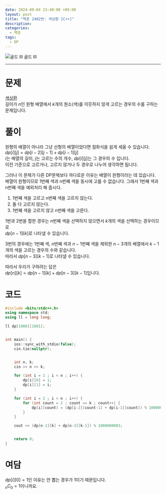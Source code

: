 ```yaml
---
date: 2024-09-04 23:40:00 +09:00
layout: post
title: "백준 2482번: 색상환 [C++]"
description:
categories:
  - 백준
tags:
  - DP
---
```


<div class="difficulty center">
  <img class="solvedac-tier" src="https://d2gd6pc034wcta.cloudfront.net/tier/13.svg" alt="골드 III">
  <span class="gold">골드 III</span>
</div>

---

# 문제

[색상환](https://www.acmicpc.net/problem/2482) \
길이가 $n$인 원형 배열에서 $k$개의 원소(색)를 이웃하지 않게 고르는 경우의 수를 구하는 문제입니다.

# 풀이

원형의 배열이 아니라 그냥 선형의 배열이었다면 점화식을 쉽게 세울 수 있습니다. \
$dp[i][j] = dp[i-2][j-1] + dp[i-1][j]$ \
$i$는 배열의 길이, $j$는 고르는 수의 개수, $dp[i][j]$는 그 경우의 수 입니다. \
이전 기준으로 고르거나, 고르지 않거나 두 경우로 나누어 생각하면 됩니다.

그러나 이 문제가 다른 DP문제보다 까다로운 이유는 배열이 원형이라는 데 있습니다. 배열이 원형이므로 1번째 색과 n번째 색을 동시에 고를 수 없습니다. 그래서 1번째 색과 n번째 색을 예외처리 해 줍시다.

1. 1번째 색을 고르고 n번째 색을 고르지 않는다.
2. 둘 다 고르지 않는다.
3. 1번째 색을 고르지 않고 n번째 색을 고른다.

1번과 2번을 합한 경우는 $n$번째 색을 선택하지 않으면서 $k$개의 색을 선택하는 경우이므로 \
$dp[n-1][k]$로 나타낼 수 있습니다.

3번의 경우에는 $1$번째 색, $n$번째 색과 $n-1$번째 색을 제외한 $n-3$개의 배열에서 $k-1$개의 색을 고르는 경우의 수와 같습니다. \
따라서 $dp[n-3][k-1]$로 나타낼 수 있습니다.

따라서 우리가 구하려는 답은 \
$dp[n][k] = dp[n-1][k] + dp[n-3][k-1]$입니다.

# 코드

```cpp
#include <bits/stdc++.h>
using namespace std;
using ll = long long;

ll dp[1000][1001];


int main() {
    ios::sync_with_stdio(false);
    cin.tie(nullptr);


    int n, k;
    cin >> n >> k;

    for (int i = 1 ; i < n ; i++) {
        dp[i][0] = 1;
        dp[i][1] = i;
    }

    for (int i = 2 ; i < n ; i++) {
        for (int count = 2 ; count <= k ; count++) {
            dp[i][count] = (dp[i-2][count-1] + dp[i-1][count]) % 1000000003;
        }
    }

    cout << (dp[n-1][k] + dp[n-3][k-1]) % 1000000003;


    return 0;
}
```

# 여담

$dp[i][0] = 1$인 이유는 안 뽑는 경우가 1이기 때문입니다. \
$_nC_0 = 1$이니까요.
